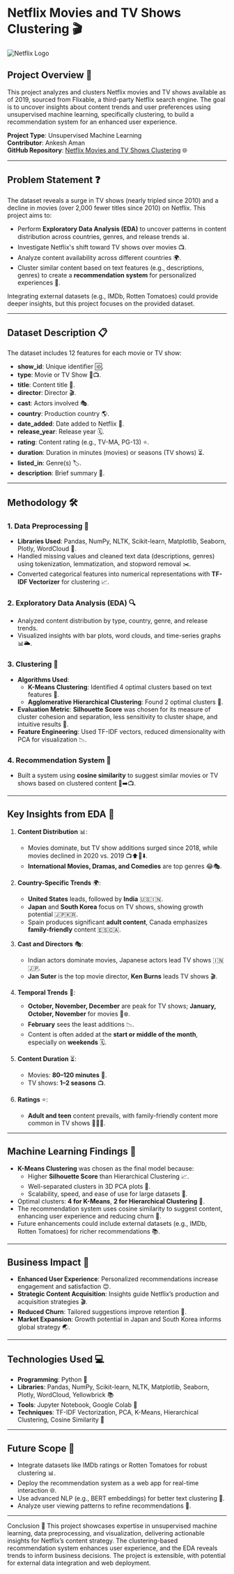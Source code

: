 # Netflix Movies and TV Shows Clustering 🎬

![Netflix Logo](https://upload.wikimedia.org/wikipedia/commons/0/08/Netflix_2015_logo.svg)

## Project Overview 📖

This project analyzes and clusters Netflix movies and TV shows available as of 2019, sourced from Flixable, a third-party Netflix search engine. The goal is to uncover insights about content trends and user preferences using unsupervised machine learning, specifically clustering, to build a recommendation system for an enhanced user experience.

**Project Type**: Unsupervised Machine Learning  
**Contributor**: Ankesh Aman  
**GitHub Repository**: [Netflix Movies and TV Shows Clustering](https://github.com/ankesh-aman/Netflix-Movies-And-TV-Shows-clustering) 🌐

---

## Problem Statement ❓

The dataset reveals a surge in TV shows (nearly tripled since 2010) and a decline in movies (over 2,000 fewer titles since 2010) on Netflix. This project aims to:

- Perform **Exploratory Data Analysis (EDA)** to uncover patterns in content distribution across countries, genres, and release trends 📊.
- Investigate Netflix's shift toward TV shows over movies 📺.
- Analyze content availability across different countries 🌍.
- Cluster similar content based on text features (e.g., descriptions, genres) to create a **recommendation system** for personalized experiences 🎯.

Integrating external datasets (e.g., IMDb, Rotten Tomatoes) could provide deeper insights, but this project focuses on the provided dataset.

---

## Dataset Description 📋

The dataset includes 12 features for each movie or TV show:

- **show_id**: Unique identifier 🆔.
- **type**: Movie or TV Show 🎥📺.
- **title**: Content title 📛.
- **director**: Director 🎬.
- **cast**: Actors involved 🎭.
- **country**: Production country 🌎.
- **date_added**: Date added to Netflix 📅.
- **release_year**: Release year 🗓️.
- **rating**: Content rating (e.g., TV-MA, PG-13) ⭐.
- **duration**: Duration in minutes (movies) or seasons (TV shows) ⏳.
- **listed_in**: Genre(s) 🏷️.
- **description**: Brief summary 📝.

---

## Methodology 🛠️

### 1. Data Preprocessing 🧹
- **Libraries Used**: Pandas, NumPy, NLTK, Scikit-learn, Matplotlib, Seaborn, Plotly, WordCloud 🐍.
- Handled missing values and cleaned text data (descriptions, genres) using tokenization, lemmatization, and stopword removal ✂️.
- Converted categorical features into numerical representations with **TF-IDF Vectorizer** for clustering 📈.

### 2. Exploratory Data Analysis (EDA) 🔍
- Analyzed content distribution by type, country, genre, and release trends.
- Visualized insights with bar plots, word clouds, and time-series graphs 📊🌥️.

### 3. Clustering 🧩
- **Algorithms Used**:
  - **K-Means Clustering**: Identified 4 optimal clusters based on text features 🔢.
  - **Agglomerative Hierarchical Clustering**: Found 2 optimal clusters 🌳.
- **Evaluation Metric**: **Silhouette Score** was chosen for its measure of cluster cohesion and separation, less sensitivity to cluster shape, and intuitive results 📏.
- **Feature Engineering**: Used TF-IDF vectors, reduced dimensionality with PCA for visualization 📉.

### 4. Recommendation System 🤝
- Built a system using **cosine similarity** to suggest similar movies or TV shows based on clustered content 🎥➡️📺.

---

## Key Insights from EDA 🔦

1. **Content Distribution** 📊:
   - Movies dominate, but TV show additions surged since 2018, while movies declined in 2020 vs. 2019 📺⬆️🎥⬇️.
   - **International Movies, Dramas, and Comedies** are top genres 😂🎭.

2. **Country-Specific Trends** 🌍:
   - **United States** leads, followed by **India** 🇺🇸🇮🇳.
   - **Japan** and **South Korea** focus on TV shows, showing growth potential 🇯🇵🇰🇷.
   - Spain produces significant **adult content**, Canada emphasizes **family-friendly** content 🇪🇸🇨🇦.

3. **Cast and Directors** 🎭:
   - Indian actors dominate movies, Japanese actors lead TV shows 🇮🇳🇯🇵.
   - **Jan Suter** is the top movie director, **Ken Burns** leads TV shows 🎬.

4. **Temporal Trends** 📅:
   - **October, November, December** are peak for TV shows; **January, October, November** for movies 🍂❄️.
   - **February** sees the least additions 📉.
   - Content is often added at the **start or middle of the month**, especially on **weekends** 🗓️.

5. **Content Duration** ⏳:
   - Movies: **80–120 minutes** 🎥.
   - TV shows: **1–2 seasons** 📺.

6. **Ratings** ⭐:
   - **Adult and teen** content prevails, with family-friendly content more common in TV shows 👨‍👩‍👧.

---

## Machine Learning Findings 🤖

- **K-Means Clustering** was chosen as the final model because:
  - Higher **Silhouette Score** than Hierarchical Clustering 📈.
  - Well-separated clusters in 3D PCA plots 🧩.
  - Scalability, speed, and ease of use for large datasets 🚀.
- Optimal clusters: **4 for K-Means**, **2 for Hierarchical Clustering** 🔢.
- The recommendation system uses cosine similarity to suggest content, enhancing user experience and reducing churn 🎯.
- Future enhancements could include external datasets (e.g., IMDb, Rotten Tomatoes) for richer recommendations 📚.

---

## Business Impact 💼

- **Enhanced User Experience**: Personalized recommendations increase engagement and satisfaction 😊.
- **Strategic Content Acquisition**: Insights guide Netflix’s production and acquisition strategies 🎬.
- **Reduced Churn**: Tailored suggestions improve retention 🔄.
- **Market Expansion**: Growth potential in Japan and South Korea informs global strategy 🌏.

---

## Technologies Used 💻

- **Programming**: Python 🐍
- **Libraries**: Pandas, NumPy, Scikit-learn, NLTK, Matplotlib, Seaborn, Plotly, WordCloud, Yellowbrick 📚
- **Tools**: Jupyter Notebook, Google Colab 📓
- **Techniques**: TF-IDF Vectorization, PCA, K-Means, Hierarchical Clustering, Cosine Similarity 🔧

---

## Future Scope 🚀

- Integrate datasets like IMDb ratings or Rotten Tomatoes for robust clustering 📊.
- Deploy the recommendation system as a web app for real-time interaction 🌐.
- Use advanced NLP (e.g., BERT embeddings) for better text clustering 🧠.
- Analyze user viewing patterns to refine recommendations 🔎.

---

Conclusion 🎉
This project showcases expertise in unsupervised machine learning, data preprocessing, and visualization, delivering actionable insights for Netflix’s content strategy. The clustering-based recommendation system enhances user experience, and the EDA reveals trends to inform business decisions. The project is extensible, with potential for external data integration and web deployment.
